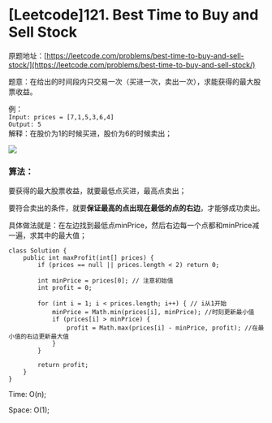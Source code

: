 # \[Leetcode]121. Best Time to Buy and Sell Stock

原题地址：[https://leetcode.com/problems/best-time-to-buy-and-sell-stock/](https://leetcode.com/problems/best-time-to-buy-and-sell-stock/)

题意：在给出的时间段内只交易一次（买进一次，卖出一次），求能获得的最大股票收益。

例：\
`Input: prices = [7,1,5,3,6,4] `\
`Output: 5`\
解释：在股价为1的时候买进，股价为6的时候卖出；

![](../../.gitbook/assets/121\_profit_graph.png)

### 算法：

要获得的最大股票收益，就要最低点买进，最高点卖出；

要符合卖出的条件，就要**保证最高的点出现在最低的点的右边**，才能够成功卖出。

具体做法就是：在左边找到最低点minPrice，然后右边每一个点都和minPrice减一遍，求其中的最大值；

```
class Solution {
    public int maxProfit(int[] prices) {
        if (prices == null || prices.length < 2) return 0;
        
        int minPrice = prices[0]; // 注意初始值
        int profit = 0;
        
        for (int i = 1; i < prices.length; i++) { // i从1开始
            minPrice = Math.min(prices[i], minPrice); //时刻更新最小值
            if (prices[i] > minPrice) {
                profit = Math.max(prices[i] - minPrice, profit); //在最小值的右边更新最大值
            }
        }
        
        return profit;
    }
}
```

Time: O(n);

Space: O(1);
